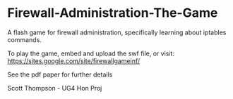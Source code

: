 # Firewall-Administration-The-Game

A flash game for firewall administration, specifically learning about iptables commands.

To play the game, embed and upload the swf file, or visit: https://sites.google.com/site/firewallgameinf/

See the pdf paper for further details

Scott Thompson - UG4 Hon Proj
